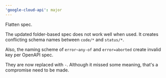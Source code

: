 ```yaml
---
'google-cloud-api': major
---
```


Flatten spec.

The updated folder-based spec does not work well when used.
It creates conflicting schema names between `code/*` and `status/*`.

Also, the naming scheme of `error~any-of` and `error=aborted` create invalid key per OpenAPI spec.

They are now replaced with `-`.
Although it missed some meaning, that's a compromise need to be made.


